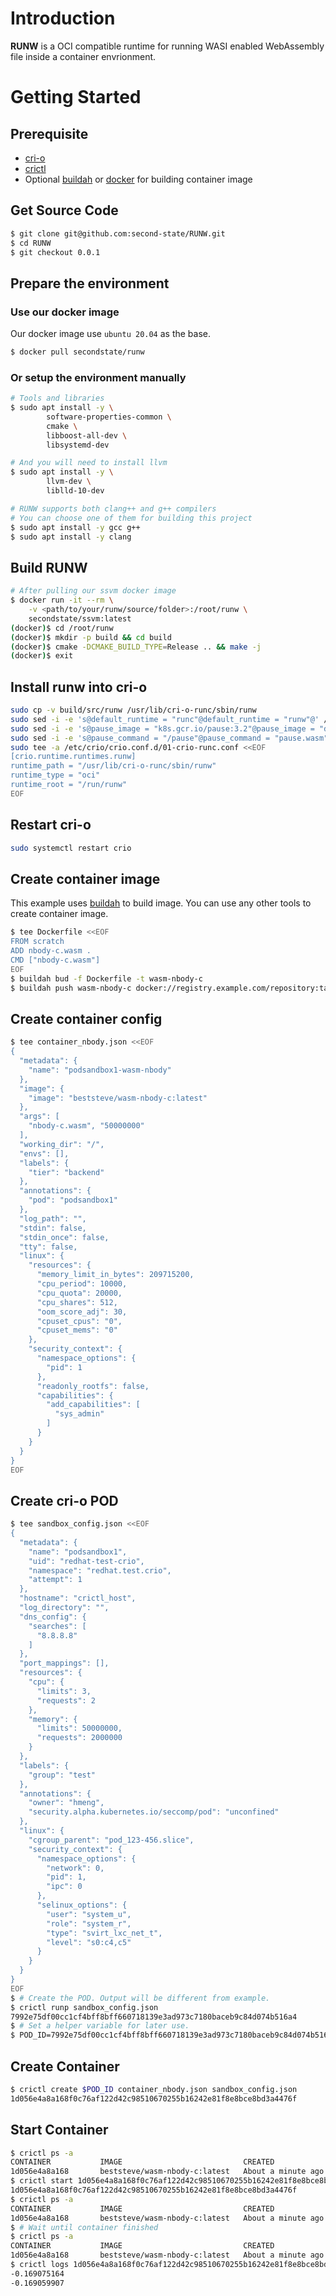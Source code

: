 # Introduction

**RUNW** is a OCI compatible runtime for running WASI enabled WebAssembly file inside a container envrionment.

# Getting Started

## Prerequisite
* [cri-o](https://cri-o.io/)
* [crictl](https://github.com/kubernetes-sigs/cri-tools)
* Optional [buildah](https://github.com/containers/buildah) or [docker](https://github.com/docker/cli) for building container image

## Get Source Code

```bash
$ git clone git@github.com:second-state/RUNW.git
$ cd RUNW
$ git checkout 0.0.1
```

## Prepare the environment

### Use our docker image

Our docker image use `ubuntu 20.04` as the base.

```bash
$ docker pull secondstate/runw
```

### Or setup the environment manually

```bash
# Tools and libraries
$ sudo apt install -y \
        software-properties-common \
        cmake \
        libboost-all-dev \
        libsystemd-dev

# And you will need to install llvm
$ sudo apt install -y \
        llvm-dev \
        liblld-10-dev

# RUNW supports both clang++ and g++ compilers
# You can choose one of them for building this project
$ sudo apt install -y gcc g++
$ sudo apt install -y clang
```

## Build RUNW

```bash
# After pulling our ssvm docker image
$ docker run -it --rm \
    -v <path/to/your/runw/source/folder>:/root/runw \
    secondstate/ssvm:latest
(docker)$ cd /root/runw
(docker)$ mkdir -p build && cd build
(docker)$ cmake -DCMAKE_BUILD_TYPE=Release .. && make -j
(docker)$ exit
```

## Install runw into cri-o

```bash
sudo cp -v build/src/runw /usr/lib/cri-o-runc/sbin/runw
sudo sed -i -e 's@default_runtime = "runc"@default_runtime = "runw"@' /etc/crio/crio.conf
sudo sed -i -e 's@pause_image = "k8s.gcr.io/pause:3.2"@pause_image = "docker.io/beststeve/wasm-pause"@' /etc/crio/crio.conf
sudo sed -i -e 's@pause_command = "/pause"@pause_command = "pause.wasm"@' /etc/crio/crio.conf
sudo tee -a /etc/crio/crio.conf.d/01-crio-runc.conf <<EOF
[crio.runtime.runtimes.runw]
runtime_path = "/usr/lib/cri-o-runc/sbin/runw"
runtime_type = "oci"
runtime_root = "/run/runw"
EOF
```

## Restart cri-o

```bash
sudo systemctl restart crio
```

## Create container image

This example uses [buildah](https://github.com/containers/buildah) to build image. You can use any other tools to create container image.

```bash
$ tee Dockerfile <<EOF
FROM scratch
ADD nbody-c.wasm .
CMD ["nbody-c.wasm"]
EOF
$ buildah bud -f Dockerfile -t wasm-nbody-c
$ buildah push wasm-nbody-c docker://registry.example.com/repository:tag
```

## Create container config

```bash
$ tee container_nbody.json <<EOF
{
  "metadata": {
    "name": "podsandbox1-wasm-nbody"
  },
  "image": {
    "image": "beststeve/wasm-nbody-c:latest"
  },
  "args": [
    "nbody-c.wasm", "50000000"
  ],
  "working_dir": "/",
  "envs": [],
  "labels": {
    "tier": "backend"
  },
  "annotations": {
    "pod": "podsandbox1"
  },
  "log_path": "",
  "stdin": false,
  "stdin_once": false,
  "tty": false,
  "linux": {
    "resources": {
      "memory_limit_in_bytes": 209715200,
      "cpu_period": 10000,
      "cpu_quota": 20000,
      "cpu_shares": 512,
      "oom_score_adj": 30,
      "cpuset_cpus": "0",
      "cpuset_mems": "0"
    },
    "security_context": {
      "namespace_options": {
        "pid": 1
      },
      "readonly_rootfs": false,
      "capabilities": {
        "add_capabilities": [
          "sys_admin"
        ]
      }
    }
  }
}
EOF
```

## Create cri-o POD
```bash
$ tee sandbox_config.json <<EOF
{
  "metadata": {
    "name": "podsandbox1",
    "uid": "redhat-test-crio",
    "namespace": "redhat.test.crio",
    "attempt": 1
  },
  "hostname": "crictl_host",
  "log_directory": "",
  "dns_config": {
    "searches": [
      "8.8.8.8"
    ]
  },
  "port_mappings": [],
  "resources": {
    "cpu": {
      "limits": 3,
      "requests": 2
    },
    "memory": {
      "limits": 50000000,
      "requests": 2000000
    }
  },
  "labels": {
    "group": "test"
  },
  "annotations": {
    "owner": "hmeng",
    "security.alpha.kubernetes.io/seccomp/pod": "unconfined"
  },
  "linux": {
    "cgroup_parent": "pod_123-456.slice",
    "security_context": {
      "namespace_options": {
        "network": 0,
        "pid": 1,
        "ipc": 0
      },
      "selinux_options": {
        "user": "system_u",
        "role": "system_r",
        "type": "svirt_lxc_net_t",
        "level": "s0:c4,c5"
      }
    }
  }
}
EOF
$ # Create the POD. Output will be different from example.
$ crictl runp sandbox_config.json
7992e75df00cc1cf4bff8bff660718139e3ad973c7180baceb9c84d074b516a4
$ # Set a helper variable for later use.
$ POD_ID=7992e75df00cc1cf4bff8bff660718139e3ad973c7180baceb9c84d074b516a4
```

## Create Container
```bash
$ crictl create $POD_ID container_nbody.json sandbox_config.json
1d056e4a8a168f0c76af122d42c98510670255b16242e81f8e8bce8bd3a4476f
```

## Start Container
```bash
$ crictl ps -a
CONTAINER           IMAGE                           CREATED              STATE               NAME                     ATTEMPT             POD ID
1d056e4a8a168       beststeve/wasm-nbody-c:latest   About a minute ago   Created             podsandbox1-wasm-nbody   0                   7992e75df00cc
$ crictl start 1d056e4a8a168f0c76af122d42c98510670255b16242e81f8e8bce8bd3a4476f
1d056e4a8a168f0c76af122d42c98510670255b16242e81f8e8bce8bd3a4476f
$ crictl ps -a
CONTAINER           IMAGE                           CREATED              STATE               NAME                     ATTEMPT             POD ID
1d056e4a8a168       beststeve/wasm-nbody-c:latest   About a minute ago   Running             podsandbox1-wasm-nbody   0                   7992e75df00cc
$ # Wait until container finished
$ crictl ps -a
CONTAINER           IMAGE                           CREATED              STATE               NAME                     ATTEMPT             POD ID
1d056e4a8a168       beststeve/wasm-nbody-c:latest   About a minute ago   Exited              podsandbox1-wasm-nbody   0                   7992e75df00cc
$ crictl logs 1d056e4a8a168f0c76af122d42c98510670255b16242e81f8e8bce8bd3a4476f
-0.169075164
-0.169059907
```
